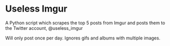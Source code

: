 # Useless Imgur

A Python script which scrapes the top 5 posts from Imgur and posts them to the Twitter account, @useless_imgur

Will only post once per day. Ignores gifs and albums with multiple images.
